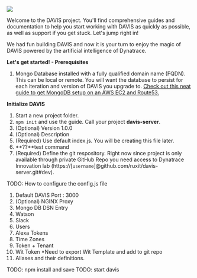 
![](https://s3.amazonaws.com/davis-project/dynatrace-davis-logo.png)

Welcome to the DAVIS project. You'll find comprehensive guides and documentation to help you start working with DAVIS as quickly as possible, as well as support if you get stuck. Let's jump right in!

We had fun building DAVIS and now it is your turn to enjoy the magic of DAVIS powered by the artificial intelligence of Dynatrace.

**Let's get started! - Prerequisites**

1. Mongo Database installed with a fully qualified domain name (FQDN). This can be local or remote. You will want the database to persist for each iteration and version of DAVIS you upgrade to. [Check out this neat guide to get MongoDB setup on an AWS EC2 and Route53.](https://github.com/ruxit/davis-server/blob/master/setup/Create%20Mongo%20DB%20Instance.md)


**Initialize DAVIS**

1. Start a new project folder.
2. `npm init` and use the guide. Call your project **davis-server**.
3. (Optional) Version 1.0.0
4. (Optional) Description
5. (Required) Use default index.js. You will be creating this file later. 
6. **??**test command
7. (Required) Define the git respository. Right now since project is only available through private GitHub Repo you need access to Dynatrace Innovation lab (https://[`username`]@github.com/ruxit/davis-server.git#dev). 


TODO: How to configure the config.js file

 1. Default DAVIS Port : 3000
 2. (Optional) NGINX Proxy
 3. Mongo DB DSN Entry
 4. Watson
 5. Slack
 6. Users
 7. Alexa Tokens
 8. Time Zones
 9. Token + Tenant
 10. Wit Token *Need to export Wit Template and add to git repo
 10. Aliases and their definitions.

TODO: npm install and save
TODO: start davis
